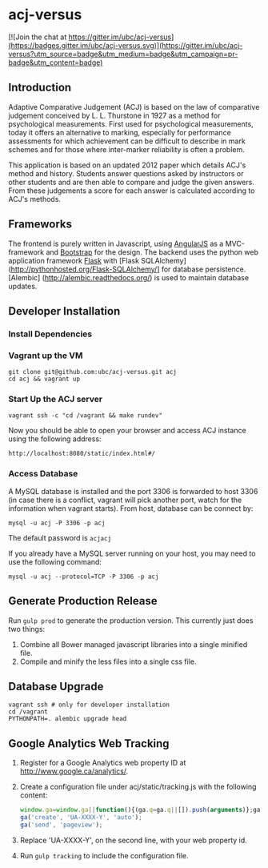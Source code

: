 acj-versus
==========

[![Join the chat at https://gitter.im/ubc/acj-versus](https://badges.gitter.im/ubc/acj-versus.svg)](https://gitter.im/ubc/acj-versus?utm_source=badge&utm_medium=badge&utm_campaign=pr-badge&utm_content=badge)

Introduction
------------
Adaptive Comparative Judgement (ACJ) is based on the law of comparative judgement conceived by L. L. Thurstone in 1927 as a method for psychological measurements.
First used for psychological measurements, today it offers an alternative to marking, especially for performance assessments for which achievement can be difficult to describe in mark schemes and for those where inter-marker reliability is often a problem.

This application is based on an updated 2012 paper which details ACJ's method and history.
Students answer questions asked by instructors or other students and are then able to compare and judge the given answers. From these judgements a score for each answer is calculated according to ACJ's methods.


Frameworks
----------
The frontend is purely written in Javascript, using [AngularJS](http://angularjs.org/) as a MVC-framework and [Bootstrap](http://getbootstrap.com/) for the design.
The backend uses the python web application framework [Flask](http://flask.pocoo.org/) with [Flask SQLAlchemy](http://pythonhosted.org/Flask-SQLAlchemy/] for database persistence.
[Alembic] (http://alembic.readthedocs.org/) is used to maintain database updates.

Developer Installation
----------------------

### Install Dependencies

### Vagrant up the VM

	git clone git@github.com:ubc/acj-versus.git acj
	cd acj && vagrant up

### Start Up the ACJ server

	vagrant ssh -c "cd /vagrant && make rundev"

Now you should be able to open your browser and access ACJ instance using the following address:

	http://localhost:8080/static/index.html#/

### Access Database

A MySQL database is installed and the port 3306 is forwarded to host 3306 (in case there is a conflict, vagrant will pick another port, watch for the information when vagrant starts). From host, database can be connect by:

	mysql -u acj -P 3306 -p acj

The default password is `acjacj`

If you already have a MySQL server running on your host, you may need to use the following command:

	mysql -u acj --protocol=TCP -P 3306 -p acj

Generate Production Release
---------------------------
Run `gulp prod` to generate the production version. This currently just does two things:
1. Combine all Bower managed javascript libraries into a single minified file.
2. Compile and minify the less files into a single css file.

Database Upgrade
----------------

    vagrant ssh # only for developer installation
    cd /vagrant
    PYTHONPATH=. alembic upgrade head

Google Analytics Web Tracking
-----------------------------
1. Register for a Google Analytics web property ID at http://www.google.ca/analytics/.
2. Create a configuration file under acj/static/tracking.js with the following content:

    ```js
    window.ga=window.ga||function(){(ga.q=ga.q||[]).push(arguments)};ga.l=+new Date;
    ga('create', 'UA-XXXX-Y', 'auto');
    ga('send', 'pageview');
    ```

3. Replace 'UA-XXXX-Y', on the second line, with your web property id.
4. Run `gulp tracking` to include the configuration file.

